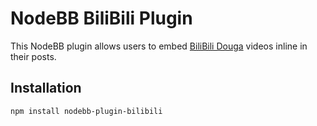 # NodeBB BiliBili Plugin

This NodeBB plugin allows users to embed [BiliBili Douga](http://www.nicovideo.jp/) videos inline in their posts.

## Installation

    npm install nodebb-plugin-bilibili
